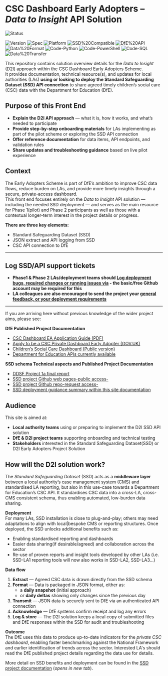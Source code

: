# CSC Dashboard Early Adopters – *Data to Insight* API Solution

<!-- Status Options -->
<!-- ![Status](https://img.shields.io/badge/status-in%20dev-orange)     Active build and feature work -->
![Status](https://img.shields.io/badge/status-phase1beta%20testing-yellow)      <!-- Phase1 pilot group -->
<!-- ![Status](https://img.shields.io/badge/status-phase2beta%20candidate-blue)   Phase2 release, final QA -->
<!-- ![Status](https://img.shields.io/badge/status-released-brightgreen)       Available -->
<!-- ![Status](https://img.shields.io/badge/status-maintenance-lightgrey)      Stable, bug fixes -->
<!-- ![Status](https://img.shields.io/badge/status-deprecated-red)             No longer maintained -->
![Version](https://img.shields.io/badge/version-0.3.4-blue)
![Spec](https://img.shields.io/badge/spec-0.8-blueviolet)
![Platform](https://img.shields.io/badge/platform-Local%20Authority%20CMS-lightgrey)
![SSD%20Compatible](https://img.shields.io/badge/SSD-Compatible-success)
![DfE%20API](https://img.shields.io/badge/DfE%20API-Connected-00703c)<br>
![Data%20Format](https://img.shields.io/badge/data%20format-JSON-yellow)
![Code-Python](https://img.shields.io/badge/code-Python-blue)
![Code-PowerShell](https://img.shields.io/badge/code-PowerShell-5391FE)
![Code-SQL](https://img.shields.io/badge/code-SQL-lightgrey)
![Data%20Transfer](https://img.shields.io/badge/data%20transfer-automated%20daily-success)
<!-- ![DfE](https://img.shields.io/badge/DfE-Project-00703c?logo=gov.uk&logoColor=white) -->

This repository contains solution overview details for the *Data to Insight* (D2I) approach within the CSC Dashboard Early Adopters Scheme.  
It provides documentation, technical resource(s), and updates for local authorities (LAs) **using or looking to deploy the Standard Safeguarding Dataset (SSD) API connection** to share agreed timely children’s social care (CSC) data with the Department for Education (DfE).

## Purpose of this Front End
- **Explain the D2I API approach** — what it is, how it works, and what’s needed to participate  
- **Provide step-by-step onboarding materials** for LAs implementing as part of the pilot scheme or exploring the SSD API connection  
- **Offer reference documentation** for data items, API endpoints, and validation rules  
- **Share updates and troubleshooting guidance** based on live pilot experience  

## Context
The Early Adopters Scheme is part of DfE’s ambition to improve CSC data flows, reduce burden on LAs, and provide more timely insights through a secure, private-access dashboard.  
This front end focuses entirely on the *Data to Insight* API solution — including the needed SSD deployment — and serves as the main resource for Phase 1(pilot) and Phase 2 participants as well as those with a contextual longer-term interest in the project details or progress.

**There are three key elements:**
 
 - Standard Safeguarding Dataset (SSD)
 - JSON extract and API logging from SSD   
 - CSC API connection to DfE  

---

## Log SSD/API support tickets  

 - **Phase1 & Phase 2 LAs/deployment teams should [Log deployment bugs, required changes or running issues via](https://github.com/data-to-insight/dfe-csc-api-data-flows/issues) - the basic/free Github account may be required for this**  
 - **LA colleagues are also encouraged to send the project your [general feedback, or your deployment requirements](https://forms.gle/rHTs5qJn8t6h6tQF8)**  

---

If you are arriving here without previous knowledge of the wider project aims, please see:  

**DfE Published Project Documentation**  

- [CSC Dashboard EA Application Guide (PDF)](https://assets.publishing.service.gov.uk/media/68516c13f2ccfcfd2f823f84/CSC_Dashboard_EA_Application_Guide.pdf)  
- [Apply to be a CSC Private Dashboard Early Adopter (GOV.UK)](https://www.gov.uk/guidance/apply-to-become-a-childrens-social-care-private-dashboard-early-adopter)  
- [Children’s Social Care Dashboard (Public version)](https://www.gov.uk/government/publications/childrens-social-care-dashboard)  
- [Department for Education APIs currently available](https://beta-find-and-use-an-api.education.gov.uk/find-an-api)  

**SSD schema Technical aspects and Published Project Documentation**  

- [DDSF Project 1a final report](https://www.datatoinsight.org/publications-1/standard-safeguarding-dataset---final-report) 
- [SSD project Github web pages-public access-](https://data-to-insight.github.io/ssd-data-model-next/)
- [SSD project Github repo-request access-](mailto:datatoinsight.enquiries@gmail.com) 
- [SSD deployment guidance summary within this site documentation](deploy_ssd_schema.md)


## Audience
This site is aimed at:
- **Local authority teams** using or preparing to implement the D2I SSD API solution  
- **DfE & D2I project teams** supporting onboarding and technical testing  
- **Stakeholders** interested in the Standard Safeguarding Dataset(SSD) or D2I Early Adopters Project Solution  

## How will the D2I solution work?

The *Standard Safeguarding Dataset* (SSD) acts as a **middleware layer** between a local authority’s case management system (CMS) and standardised LA reporting, but also in this use-case towards a Department for Education’s CSC API. It standardises CSC data into a cross-LA, cross-CMS consistent schema, thus enabling automated, low-burden data sharing.

**Deployment**  
For many LAs, SSD installation is close to plug-and-play; others may need adaptations to align with local|bespoke CMS or reporting structures. Once deployed, the SSD unlocks additional benefits such as:  
- Enabling standardised reporting and dashboards  
- Easier data sharing(if desirable/agreed) and collaboration across the sector  
- Re-use of proven reports and insight tools developed by other LAs (i.e. SSD-LA1 reporting tools will now also works in SSD-LA2, SSD-LA3...) 

**Data flow**  
1. **Extract** — Agreed CSC data is drawn directly from the SSD schema 
2. **Format** — Data is packaged in JSON format, either as:  
   - a **daily snapshot** (initial approach)  
   - or **daily deltas** showing only changes since the previous day  
3. **Transmit** — JSON data is securely sent to DfE via an authenticated API connection 
4. **Acknowledge** — DfE systems confirm receipt and log any errors
5. **Log & store** — The D2I solution keeps a local copy of submitted files and DfE responses within the SSD for audit and troubleshooting

**Outcome**  
The DfE uses this data to produce up-to-date indicators for the *private CSC dashboard*, enabling faster benchmarking against the National Framework and earlier identification of trends across the sector. Interested LA's should read the DfE published project details regarding the data use for details.

More detail on SSD benefits and deployment can be found in the [SSD project documentation](https://data-to-insight.github.io/ssd-data-model-next/) (*opens in new tab*).
